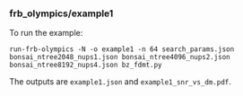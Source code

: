 ### frb_olympics/example1

To run the example:
```
run-frb-olympics -N -o example1 -n 64 search_params.json bonsai_ntree2048_nups1.json bonsai_ntree4096_nups2.json bonsai_ntree8192_nups4.json bz_fdmt.py
```
The outputs are `example1.json` and `example1_snr_vs_dm.pdf`.

